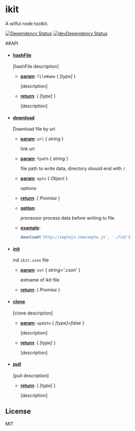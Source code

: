 ikit
=================

A wilful node toolkit.

[![Dependency Status](https://david-dm.org/dracupid/ikit.svg?style=flat)](https://david-dm.org/dracupid/ikit)
[![devDependency Status](https://david-dm.org/dracupid/ikit/dev-status.svg)](https://david-dm.org/dracupid/ikit#info=devDependencies)


##API





- #### <a href="lib/kit.coffee?source#L40" target="_blank"><b>hashFile</b></a>
  [hashFile description]

  - **<u>param</u>**: `fileName` { _[type]_ }

    [description]

  - **<u>return</u>**: { _[type]_ }

    [description]

- #### <a href="lib/kit.coffee?source#L90" target="_blank"><b>download</b></a>
  Download file by url

  - **<u>param</u>**: `url` { _string_ }

    link url

  - **<u>param</u>**: `fpath` { _string_ }

    file path to write data, directory should end with `/`

  - **<u>param</u>**: `opts` { _Object_ }

    options

  - **<u>return</u>**: { _Promise_ }

  - **<u>option</u>**: 

    processor process data before writing to file

  - **<u>example</u>**: 

    ```javascript
    download('http://zeptojs.com/zepto.js', './lib')
    ```

- #### <a href="lib/kit.coffee?source#L117" target="_blank"><b>init</b></a>
  init `ikit.cson` file

  - **<u>param</u>**: `ext` { _string='.cson'_ }

    extname of ikit file

  - **<u>return</u>**: { _Promise_ }

- #### <a href="lib/kit.coffee?source#L137" target="_blank"><b>clone</b></a>
  [clone description]

  - **<u>param</u>**: `update` { _[type]=false_ }

    [description]

  - **<u>return</u>**: { _[type]_ }

    [description]

- #### <a href="lib/kit.coffee?source#L158" target="_blank"><b>pull</b></a>
  [pull description]

  - **<u>return</u>**: { _[type]_ }

    [description]



## License
MIT
